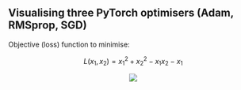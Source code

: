 ## Visualising three PyTorch optimisers (Adam, RMSprop, SGD)

Objective (loss) function to minimise:

$$L(x_1,x_2)=x_1^2 + x_2^2 - x_1x_2 - x_1$$

<p align="center">
	<img src="output.webp"/>
</p>
